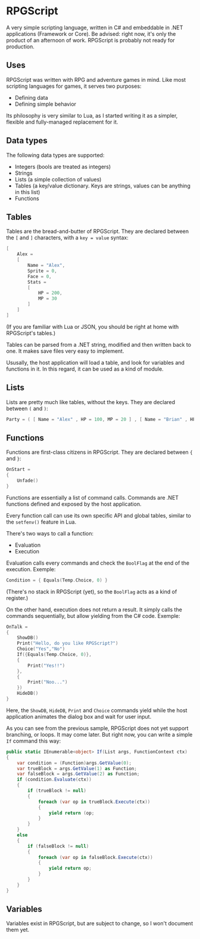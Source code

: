 # RPGScript
A very simple scripting language, written in C# and embeddable in .NET applications (Framework or Core).
Be advised: right now, it's only the product of an afternoon of work. RPGScript is probably not ready for production.

## Uses
RPGScript was written with RPG and adventure games in mind. Like most scripting languages for games, it serves two purposes:
* Defining data
* Defining simple behavior

Its philosophy is very similar to Lua, as I started writing it as a simpler, flexible and fully-managed replacement for it.

## Data types
The following data types are supported:
* Integers (bools are treated as integers)
* Strings
* Lists (a simple collection of values)
* Tables (a key/value dictionary. Keys are strings, values can be anything in this list)
* Functions

## Tables
Tables are the bread-and-butter of RPGScript. They are declared between the `[` and `]` characters, with a `key = value` syntax:
``` C
[
	Alex = 
	[
		Name = "Alex",
		Sprite = 0,
		Face = 0,
		Stats =
		[
			HP = 200,
			MP = 30
		]
	]
]
```
(If you are familiar with Lua or JSON, you should be right at home with RPGScript's tables.)

Tables can be parsed from a .NET string, modified and then written back to one. It makes save files very easy to implement.

Ususally, the host application will load a table, and look for variables and functions in it. In this regard, it can be used as a kind of module.

## Lists
Lists are pretty much like tables, without the keys. They are declared between `(` and `)`:
``` C
Party = ( [ Name = "Alex" , HP = 100, MP = 20 ] , [ Name = "Brian" , HP = 150, MP = 5 ] )
```

## Functions
Functions are first-class citizens in RPGScript. They are declared between `{` and `}`:
``` C
OnStart = 
{
	Unfade()
}
```
Functions are essentially a list of command calls. Commands are .NET functions defined and exposed by the host application.

Every function call can use its own specific API and global tables, similar to the `setfenv()` feature in Lua.

There's two ways to call a function:
* Evaluation
* Execution

Evaluation calls every commands and check the `BoolFlag` at the end of the execution. Exemple:
``` C
Condition = { Equals(Temp.Choice, 0) }
```
(There's no stack in RPGScript (yet), so the `BoolFlag` acts as a kind of register.)

On the other hand, execution does not return a result.
It simply calls the commands sequentially, but allow yielding from the C# code.
Exemple:
``` C
OnTalk = 
{
	ShowDB()
	Print("Hello, do you like RPGScript?")
	Choice("Yes","No")
	If({Equals(Temp.Choice, 0)},
	{
		Print("Yes!!")
	},
	{
		Print("Noo...")
	})
	HideDB()
}
```
Here, the `ShowDB`, `HideDB`, `Print` and `Choice` commands yield while the host application animates the dialog box and wait for user input.

As you can see from the previous sample, RPGScript does not yet support branching, or loops. It may come later.
But right now, you can write a simple `If` command this way:
``` C#
public static IEnumerable<object> If(List args, FunctionContext ctx)
{
	var condition = (Function)args.GetValue(0);
	var trueBlock = args.GetValue(1) as Function;
	var falseBlock = args.GetValue(2) as Function;
	if (condition.Evaluate(ctx))
	{
		if (trueBlock != null)
		{
			foreach (var op in trueBlock.Execute(ctx))
			{
				yield return (op;
			}
		}
	}
	else
	{
		if (falseBlock != null)
		{
			foreach (var op in falseBlock.Execute(ctx))
			{
				yield return op;
			}
		}
	}
}
```

## Variables
Variables exist in RPGScript, but are subject to change, so I won't document them yet.

